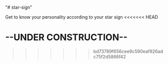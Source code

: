 "# star-sign"

Get to know your personality according to your star sign
<<<<<<< HEAD

--UNDER CONSTRUCTION--
=======
>>>>>>> bd73789f656cee9c590eaf926adc75f2d5866f42
